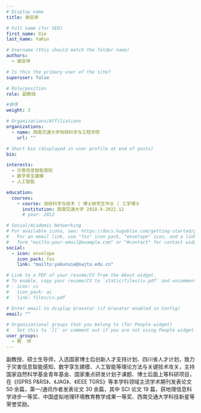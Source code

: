```yaml
---
# Display name
title: 谢亚坤

# Full name (for SEO)
first_name: Xie
last_name: YaKun

# Username (this should match the folder name)
authors:
  - 谢亚坤

# Is this the primary user of the site?
superuser: false

# Role/position
role: 副教授

#排序
weight: 3

# Organizations/Affiliations
organizations:
  - name: 西南交通大学地球科学与工程学院
    url: ""

# Short bio (displayed in user profile at end of posts)
bio:

interests:
  - 灾害信息智能感知
  - 数字孪生建模
  - 人工智能

education:
  courses:
    - course: 测绘科学与技术 | 博士研究生毕业 | 工学博士
      institution: 西南交通大学 2018.9-2022.12
      # year: 2012

# Social/Academic Networking
# For available icons, see: https://docs.hugoblox.com/getting-started/page-builder/#icons
#   For an email link, use "fas" icon pack, "envelope" icon, and a link in the
#   form "mailto:your-email@example.com" or "#contact" for contact widget.
social:
  - icon: envelope
    icon_pack: fas
    link: "mailto:yakunxie@swjtu.edu.cn"

# Link to a PDF of your resume/CV from the About widget.
# To enable, copy your resume/CV to `static/files/cv.pdf` and uncomment the lines below.
# - icon: cv
#   icon_pack: ai
#   link: files/cv.pdf

# Enter email to display Gravatar (if Gravatar enabled in Config)
email: ""

# Organizational groups that you belong to (for People widget)
#   Set this to `[]` or comment out if you are not using People widget.
user_groups:
  - 教  师
---
```


副教授、硕士生导师，入选国家博士后创新人才支持计划、四川省人才计划，致力于灾害信息智能感知、数字孪生建模、人工智能等理论方法与关键技术攻关，主持国家自然科学基金青年基金、国家重点研发计划子课题、博士后面上等科研项目，在《ISPRS P&RS》、《JAG》、《IEEE TGRS》等本学科领域主流学术期刊发表论文 50 余篇，第一/通讯作者发表论文 30 余篇，其中 SCI 论文 19 篇，获地理信息科学进步一等奖、中国虚拟地理环境教育教学成果一等奖、西南交通大学科技新星等荣誉奖励。
